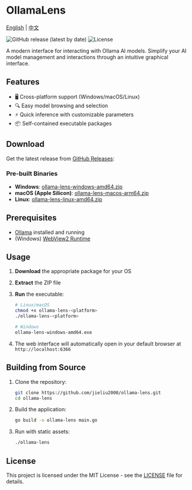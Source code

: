 # OllamaLens

[English](README.md) | [中文](README-zh.md)

![GitHub release (latest by date)](https://img.shields.io/github/v/release/jieliu2000/ollama-lens)
![License](https://img.shields.io/badge/License-MIT-blue.svg)

A modern interface for interacting with Ollama AI models. Simplify your AI model management and interactions through an intuitive graphical interface.

## Features

- 🖥️ Cross-platform support (Windows/macOS/Linux)
- 🔍 Easy model browsing and selection
- ⚡ Quick inference with customizable parameters
- 📦 Self-contained executable packages

## Download

Get the latest release from [GitHub Releases](https://github.com/jieliu2000/ollama-lens/releases/latest):

### Pre-built Binaries

- **Windows**: [ollama-lens-windows-amd64.zip](https://github.com/jieliu2000/ollama-lens/releases/latest/download/ollama-lens-windows-amd64.zip)
- **macOS (Apple Silicon)**: [ollama-lens-macos-arm64.zip](https://github.com/jieliu2000/ollama-lens/releases/latest/download/ollama-lens-macos-arm64.zip)
- **Linux**: [ollama-lens-linux-amd64.zip](https://github.com/jieliu2000/ollama-lens/releases/latest/download/ollama-lens-linux-amd64.zip)

## Prerequisites

- [Ollama](https://ollama.ai/) installed and running
- (Windows) [WebView2 Runtime](https://developer.microsoft.com/en-us/microsoft-edge/webview2/)

## Usage

1. **Download** the appropriate package for your OS
2. **Extract** the ZIP file
3. **Run** the executable:

   ```bash
   # Linux/macOS
   chmod +x ollama-lens-<platform>
   ./ollama-lens-<platform>

   # Windows
   ollama-lens-windows-amd64.exe
   ```

4. The web interface will automatically open in your default browser at `http://localhost:6366`

## Building from Source

1. Clone the repository:

   ```bash
   git clone https://github.com/jieliu2000/ollama-lens.git
   cd ollama-lens
   ```

2. Build the application:

   ```bash
   go build -o ollama-lens main.go
   ```

3. Run with static assets:
   ```bash
   ./ollama-lens
   ```

## License

This project is licensed under the MIT License - see the [LICENSE](LICENSE) file for details.
